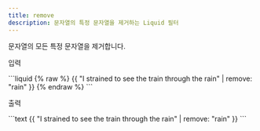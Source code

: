 ```yaml
---
title: remove
description: 문자열의 특정 문자열을 제거하는 Liquid 필터
---
```


문자열의 모든 특정 문자열을 제거합니다.

<p class="code-label">입력</p>
```liquid
{% raw %}
{{ "I strained to see the train through the rain" | remove: "rain" }}
{% endraw %}
```

<p class="code-label">출력</p>
```text
{{ "I strained to see the train through the rain" | remove: "rain" }}
```
